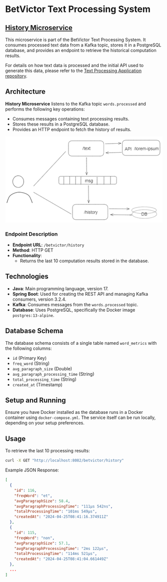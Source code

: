 # BetVictor Text Processing System

<h2><u>History Microservice</u></h2>
This microservice is part of the BetVictor Text Processing System. It consumes processed text data from a Kafka topic,
stores it in a PostgreSQL database, and provides an endpoint to retrieve the historical computation results.

For details on how text data is processed and the initial API used to generate this data, please refer to
the [Text Processing Application repository](https://github.com/Artem3/betvictor-text-microservice).

## Architecture

**History Microservice** listens to the Kafka topic `words.processed` and performs the following key operations:

- Consumes messages containing text processing results.
- Stores these results in a PostgreSQL database.
- Provides an HTTP endpoint to fetch the history of results.

![schema](architectural-schema.png)

### Endpoint Description

- **Endpoint URL**: `/betvictor/history`
- **Method**: HTTP GET
- **Functionality**:
    - Returns the last 10 computation results stored in the database.

## Technologies

- **Java**: Main programming language, version 17.
- **Spring Boot**: Used for creating the REST API and managing Kafka consumers, version 3.2.4.
- **Kafka**: Consumes messages from the `words.processed` topic.
- **Database**: Uses PostgreSQL, specifically the Docker image `postgres:13-alpine`.

## Database Schema

The database schema consists of a single table named `word_metrics` with the following columns:

- `id` (Primary Key)
- `freq_word` (String)
- `avg_paragraph_size` (Double)
- `avg_paragraph_processing_time` (String)
- `total_processing_time` (String)
- `created_at` (Timestamp)

## Setup and Running

Ensure you have Docker installed as the database runs in a Docker container using `docker-compose.yml`. The service
itself can be run locally, depending on your setup preferences.

## Usage

To retrieve the last 10 processing results:

```bash
curl -X GET "http://localhost:8082/betvictor/history"
```

Example JSON Response:

```json
[
  {
    "id": 116,
    "freqWord": "et",
    "avgParagraphSize": 58.4,
    "avgParagraphProcessingTime": "111μs 542ns",
    "totalProcessingTime": "101ms 549μs",
    "createdAt": "2024-04-25T08:41:16.374911Z"
  },
  {
    "id": 115,
    "freqWord": "non",
    "avgParagraphSize": 57.1,
    "avgParagraphProcessingTime": "2ms 122μs",
    "totalProcessingTime": "114ms 521μs",
    "createdAt": "2024-04-25T08:41:04.661449Z"
  },
  ...
]
```